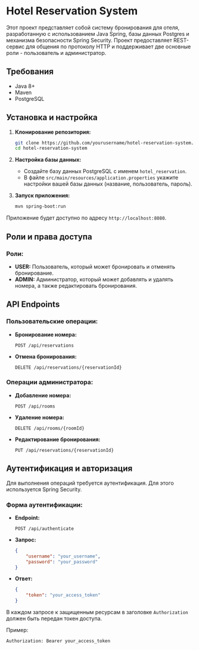 # Hotel Reservation System

Этот проект представляет собой систему бронирования для отеля, разработанную с использованием Java Spring, базы данных Postgres и механизма безопасности Spring Security. Проект предоставляет REST-сервис для общения по протоколу HTTP и поддерживает две основные роли - пользователь и администратор.

## Требования

- Java 8+
- Maven
- PostgreSQL

## Установка и настройка

1. **Клонирование репозитория:**
    ```bash
    git clone https://github.com/yourusername/hotel-reservation-system.git
    cd hotel-reservation-system
    ```

2. **Настройка базы данных:**
    - Создайте базу данных PostgreSQL с именем `hotel_reservation`.
    - В файле `src/main/resources/application.properties` укажите настройки вашей базы данных (название, пользователь, пароль).

3. **Запуск приложения:**
    ```bash
    mvn spring-boot:run
    ```

Приложение будет доступно по адресу `http://localhost:8080`.

## Роли и права доступа

### Роли:

- **USER:** Пользователь, который может бронировать и отменять бронирование.
- **ADMIN:** Администратор, который может добавлять и удалять номера, а также редактировать бронирования.

## API Endpoints

### Пользовательские операции:

- **Бронирование номера:**
    ```http
    POST /api/reservations
    ```
  
- **Отмена бронирования:**
    ```http
    DELETE /api/reservations/{reservationId}
    ```

### Операции администратора:

- **Добавление номера:**
    ```http
    POST /api/rooms
    ```

- **Удаление номера:**
    ```http
    DELETE /api/rooms/{roomId}
    ```

- **Редактирование бронирования:**
    ```http
    PUT /api/reservations/{reservationId}
    ```

## Аутентификация и авторизация

Для выполнения операций требуется аутентификация. Для этого используется Spring Security.

### Форма аутентификации:

- **Endpoint:**
    ```http
    POST /api/authenticate
    ```

- **Запрос:**
    ```json
    {
        "username": "your_username",
        "password": "your_password"
    }
    ```

- **Ответ:**
    ```json
    {
        "token": "your_access_token"
    }
    ```

В каждом запросе к защищенным ресурсам в заголовке `Authorization` должен быть передан токен доступа.

Пример:
```http
Authorization: Bearer your_access_token
